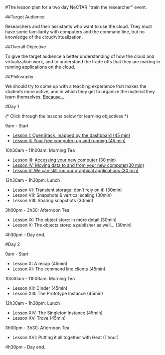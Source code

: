 #The lesson plan for a two day NeCTAR "train the researcher" event.

##Target Audience

Researchers and their assistants  who want to use the cloud. They must have some familiarity with computers and the 
command line, but no knowledge of the cloud/virtualization.

##Overall Objective

To give the target audience a better understanding of how the cloud and virtualization work, and to understand the 
trade offs that they are making in running applications on the cloud.

##Philosophy

We should try to come up with a teaching experience that makes the students more active, and in which they get to 
organize the material they learn themselves. [Because...](http://mindhacks.com/2011/10/24/make-study-more-effective-the-easy-way/)

#Day 1

(* Click through the lessons below for learning objectives *)

9am - Start 

* [Lesson I: OpenStack, mapped by the dashboard (45 min)](lesson_I.md)
* [Lesson II: Your free computer: up and running (45 min)](lesson_II.md)

10h30am - 11h00am: Morning Tea

* [Lesson III: Accessing your new computer (30 min)](lesson_III.md)
* [Lesson IV: Moving data to and from your new computer(30 min)](lesson_IV.md)
* [Lesson V: We can still run our graphical applications (30 min)](lesson_V.md)

12h30am - 1h30pm: Lunch

* Lesson VI: Transient storage: don’t rely on it! (30min)
* Lesson VII: Snapshots & vertical scaling (30min)
* Lesson VIII: Sharing snapshots (30min)

3h00pm - 3h30: Afternoon Tea

* Lesson IX: The object store: in more detail (30min)
* Lesson X: The objects store: a publisher as well… (30min)

4h30pm - Day end.

#Day 2

9am - Start

* Lesson X: A recap (45min)
* Lesson XI: The command line clients (45min)

10h30am - 11h00am: Morning Tea

* Lesson XII: Cinder (45min)
* Lesson XIII: The Prototype Instance (45min)

12h30am - 1h30pm: Lunch

* Lesson XIV: The Singleton Instance (45min)
* Lesson XV: Trove (45min)

3h00pm - 3h30: Afternoon Tea

* Lesson XVI: Putting it all together with Heat (1 hour)

4h30pm - Day end.